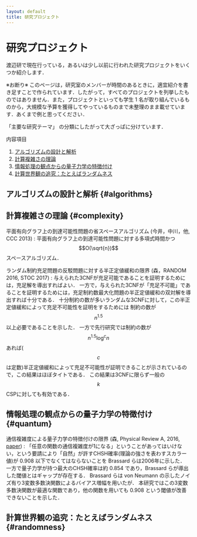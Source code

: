 ```yaml
---
layout: default
title: 研究プロジェクト
---
```


# 研究プロジェクト

渡辺研で現在行っている，あるいは少し以前に行われた研究プロジェクトをいくつか紹介します．

※お断り※
このページは，研究室のメンバーが時間のあるときに，適宜紹介を書き足すことで作られています．したがって，すべてのプロジェクトを列挙したものではありません．また，プロジェクトといっても学生 1 名が取り組んでいるものから，大規模な予算を獲得してやっているものまで未整理のまま載せています．あくまで例と思ってください．

「主要な研究テーマ」 の分類にしたがって大ざっぱに分けています．

内容項目

1. [アルゴリズムの設計と解析](#algorithms)
2. [計算複雑さの理論](#complexity)
3. [情報処理の観点からの量子力学の特徴付け](#quantum)
4. [計算世界観の追究：たとえばランダムネス](#randomness)

## アルゴリズムの設計と解析 {#algorithms}

## 計算複雑さの理論 {#complexity}
平面有向グラフ上の到達可能性問題の省スペースアルゴリズム (今井，中川，他, CCC 2013)
: 
平面有向グラフ上の到達可能性問題に対する多項式時間かつ $$O(\sqrt{n})$$ スペースアルゴリズム．

ランダム制約充足問題の反駁問題に対する半正定値緩和の限界 (森，RANDOM 2016, STOC 2017)
: 
与えられた3CNFが充足可能であることを証明するためには，充足解を導出すればよい．
一方で，与えられた3CNFが「充足不可能」であることを証明するためには，充足制約数最大化問題の半正定値緩和の双対解を導出すれば十分である．
十分制約の数が多いランダムな3CNFに対して，この半正定値緩和によって充足不可能性を証明をするためには
制約の数が $$n^{1.5}$$ 以上必要であることを示した．
一方で先行研究では制約の数が $$n^{1.5}\log^c n$$ あれば($$c$$ は定数)半正定値緩和によって充足不可能性が証明できることが示されているので，この結果はほぼタイトである．
この結果は3CNFに限らず一般の$$k$$CSPに対しても有効である．

## 情報処理の観点からの量子力学の特徴付け {#quantum}
通信複雑度による量子力学の特徴付けの限界 (森, Physical Review A, 2016, [paper](https://doi.org/10.1103/PhysRevA.94.052130))
: 
「任意の関数の通信複雑度が1になる」ということがあってはいけない，という要請により「自然」が許すCHSH確率(理論の強さを表わすスカラー値)が 0.908 以下でなくてはならないことを Brassard らは2006年に示した．
一方で量子力学が持つ最大のCHSH確率は約 0.854 であり，Brassard らが導出した閾値とはギャップが存在する．
Brassard らは von Neumann の示したノイズ有り3変数多数決関数によるバイアス増幅を用いたが．
本研究ではこの3変数多数決関数が最適な関数であり，他の関数を用いても 0.908 という閾値が改善できないことを示した．

## 計算世界観の追究：たとえばランダムネス {#randomness}

